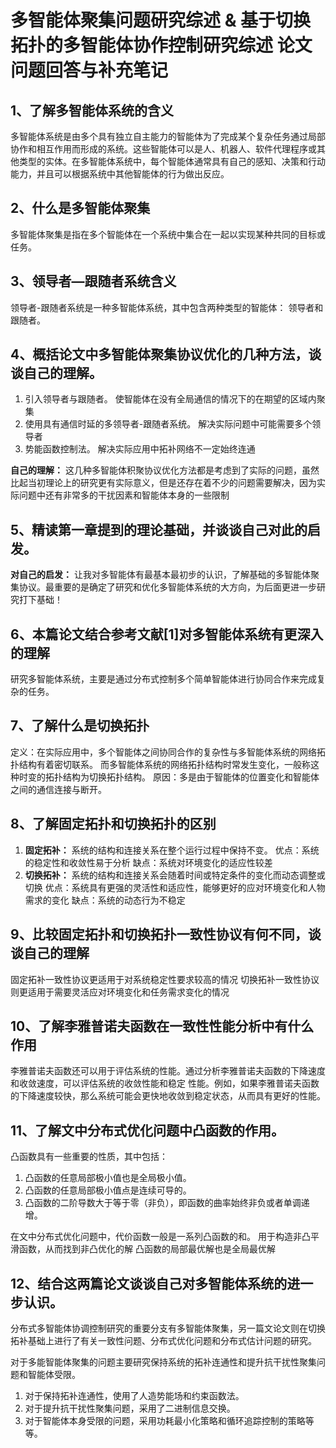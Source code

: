 # 多智能体聚集问题研究综述 & 基于切换拓扑的多智能体协作控制研究综述 论文问题回答与补充笔记

## 1、了解多智能体系统的含义
多智能体系统是由多个具有独立自主能力的智能体为了完成某个复杂任务通过局部协作和相互作用而形成的系统。这些智能体可以是人、机器人、软件代理程序或其他类型的实体。在多智能体系统中，每个智能体通常具有自己的感知、决策和行动能力，并且可以根据系统中其他智能体的行为做出反应。

## 2、什么是多智能体聚集   
多智能体聚集是指在多个智能体在一个系统中集合在一起以实现某种共同的目标或任务。

## 3、领导者—跟随者系统含义
领导者-跟随者系统是一种多智能体系统，其中包含两种类型的智能体： 领导者和跟随者。

## 4、概括论文中多智能体聚集协议优化的几种方法，谈谈自己的理解。
1. 引入领导者与跟随者。 使智能体在没有全局通信的情况下的在期望的区域内聚集
2. 使用具有通信时延的多领导者-跟随者系统。 解决实际问题中可能需要多个领导者
3. 势能函数控制法。 解决实际应用中拓补网络不一定始终连通

**自己的理解：** 这几种多智能体积聚协议优化方法都是考虑到了实际的问题，虽然比起当初理论上的研究更有实际意义，但是还存在着不少的问题需要解决，因为实际问题中还有非常多的干扰因素和智能体本身的一些限制

## 5、精读第一章提到的理论基础，并谈谈自己对此的启发。
**对自己的启发：** 让我对多智能体有最基本最初步的认识，了解基础的多智能体聚集协议。最重要的是确定了研究和优化多智能体系统的大方向，为后面更进一步研究打下基础！

## 6、本篇论文结合参考文献[1]对多智能体系统有更深入的理解
研究多智能体系统，主要是通过分布式控制多个简单智能体进行协同合作来完成复杂的任务。

## 7、了解什么是切换拓扑
定义：在实际应用中，多个智能体之间协同合作的复杂性与多智能体系统的网络拓扑结构有着密切联系。
而多智能体系统的网络拓扑结构时常发生变化，一般称这种时变的拓扑结构为切换拓扑结构。
原因：多是由于智能体的位置变化和智能体之间的通信连接与断开。

## 8、了解固定拓扑和切换拓扑的区别
1. **固定拓补：** 系统的结构和连接关系在整个运行过程中保持不变。
   优点：系统的稳定性和收敛性易于分析
   缺点：系统对环境变化的适应性较差
2. **切换拓补：** 系统的结构和连接关系会随着时间或特定条件的变化而动态调整或切换
   优点：系统具有更强的灵活性和适应性，能够更好的应对环境变化和人物需求的变化
   缺点：系统的动态行为不稳定

## 9、比较固定拓扑和切换拓扑一致性协议有何不同，谈谈自己的理解
固定拓补一致性协议更适用于对系统稳定性要求较高的情况
切换拓补一致性协议则更适用于需要灵活应对环境变化和任务需求变化的情况

## 10、了解李雅普诺夫函数在一致性性能分析中有什么作用
李雅普诺夫函数还可以用于评估系统的性能。通过分析李雅普诺夫函数的下降速度和收敛速度，可以评估系统的收敛性能和稳定
性能。例如，如果李雅普诺夫函数的下降速度较快，那么系统可能会更快地收敛到稳定状态，从而具有更好的性能。

## 11、了解文中分布式优化问题中凸函数的作用。
凸函数具有一些重要的性质，其中包括：
1. 凸函数的任意局部极小值也是全局极小值。
2. 凸函数的任意局部极小值点是连续可导的。
3. 凸函数的二阶导数大于等于零（非负），即函数的曲率始终非负或者单调递增。      
   
在文中分布式优化问题中，代价函数一般是一系列凸函数的和。
用于构造非凸平滑函数，从而找到非凸优化的解
凸函数的局部最优解也是全局最优解

## 12、结合这两篇论文谈谈自己对多智能体系统的进一步认识。
分布式多智能体协调控制研究的重要分支有多智能体聚集，另一篇文论文则在切换拓补基础上进行了有关一致性问题、分布式优化问题和分布式估计问题的研究。 

对于多能智能体聚集的问题主要研究保持系统的拓补连通性和提升抗干扰性聚集问题和智能体受限。
1. 对于保持拓补连通性，使用了人造势能场和约束函数法。
2. 对于提升抗干扰性聚集问题，采用了二进制信息交换。
3. 对于智能体本身受限的问题，采用功耗最小化策略和循环追踪控制的策略等等。



